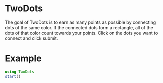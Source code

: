 # TwoDots

The goal of TwoDots is to earn as many points as possible by connecting dots of the same color. If the connected dots form a rectangle, all of the dots of that color count towards your points. Click on the dots you want to connect and click submit. 

# Example

```julia
using TwoDots
start()
```